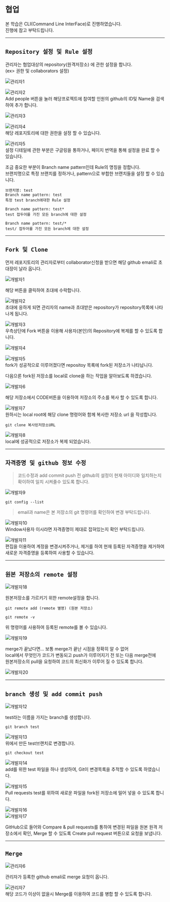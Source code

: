 # `협업`

본 학습은 CLI(Command Line InterFace)로 진행하였습니다.  
진행에 참고 부탁드립니다.

---

## `Repository 설정 및 Rule 설정`

관리자는 협업대상의 repository(원격저장소) 에 관한 설정을 합니다.  
(ex> 권한 및 collaborators 설정)

![관리자1](./image/관리자1.png)

![관리자2](./image/관리자2.png)  
Add people 버튼을 눌러 해당프로젝트에 참여할 인원의 github의 ID및 Name을 검색하여 추가 합니다.

![관리자3](./image/관리자3.png)

![관리자4](./image/관리자4.png)  
해당 레포지토리에 대한 권한을 설정 할 수 있습니다.

![관리자5](./image/관리자5.png)  
설정 디테일에 관한 부분은 구글링을 통하거나, 페이지 번역을 통해 설정을 완료 할 수 있습니다.

조금 중요한 부분이 Branch name pattern인데 Rule의 명칭을 정합니다.  
브랜치명으로 특정 브랜치를 정하거나, pattern으로 부합한 브랜치들을 설정 할 수 있습니다.

```
브랜치명: test
Branch name pattern: test
특정 test branch에대한 Rule 설정

Branch name pattern: test*
test 접두어를 가진 모든 branch에 대한 설정

Branch name pattern: test/*
test/ 접두어를 가진 모든 branch에 대한 설정
```

---

## `Fork 및 Clone`

먼저 레포지토리의 관리자로부터 collaborator신청을 받으면 해당 github emali로 초대장이 날라 옵니다.

![개발자1](./image/개발자1.png)

해당 버튼을 클릭하여 초대에 수락합니다.

![개발자2](./image/개발자2.png)  
초대에 응하게 되면 관리자의 name과 초대받은 repository가 repository목록에 나타나게 됩니다.

![개발자3](./image/개발자3.png)  
우측상단에 Fork 버튼을 이용해 사용자(본인)의 Repository에 복제를 할 수 있도록 합니다.

![개발자4](./image/개발자4.png)

![개발자5](./image/개발자5.png)  
fork가 성공적으로 이루어졌다면 repositoy 목록에 fork된 저장소가 나타납니다.

다음으론 fork된 저장소를 local로 clone을 하는 작업을 알아보도록 하겠습니다.

![개발자6](./image/개발자6.png)

해당 저장소에서 CODE버튼을 이용하여 저장소의 주소를 복사 할 수 있도록 합니다.

![개발자7](./image/개발자7.png)  
원하시는 local root에 해당 clone 명령어와 함께 복사한 저장소 url 을 작성합니다.

```
git clone 복사된저장소URL
```

![개발자8](./image/개발자8.png)  
local에 성공적으로 저장소가 복제 되었습니다.

---

## `자격증명 및 github 정보 수정`

> 코드수정과 add commit push 전 github의 설정이 현재 아이디와 일치하는지 확이하여 일치 시켜줄수 있도록 합니다.

![개발자9](./image/개발자9.png)

```
git config --list
```

> email과 name은 본 저장소의 git 명령어를 확인하여 변경 부탁드립니다.

![개발자10](./image/개발자10.png)  
Window사용자 이시라면 자격증명이 제대로 잡혀있는지 확인 부탁드립니다.

![개발자11](./image/개발자11.png)  
편집을 이용하여 계정을 변경시켜주거나, 제거를 하여 현재 등록된 자격증명을 제거하여 새로운 자격증명을 등록하여 사용할 수 있습니다.

---

## `원본 저장소의 remote 설정`

![개발자18](./image/개발자18.png)

원본저장소를 가르키기 위한 remote설정을 합니다.

```
git remote add (remote 별명) (원본 저장소)
```

```
git remote -v
```

위 명령어를 사용하여 등록된 remote를 볼 수 있습니다.

![개발자19](./image/개발자19.png)

merge가 끝났다면... 보통 merge가 끝난 시점을 정확히 알 수 없어  
local에서 무엇인가 코드가 변동되고 push가 이루어지기 전 또는 다음 merge전에  
원본저장소의 pull을 요청하여 코드의 최신화가 이루어 질 수 있도록 합니다.

![개발자20](./image/개발자20.png)

---

## `branch 생성 및 add commit push`

![개발자12](./image/개발자12.png)

test라는 이름을 가지는 branch를 생성합니다.

```
git branch test
```

![개발자13](./image/개발자13.png)  
위에서 만든 test브랜치로 변경합니다.

```
git checkout test
```

![개발자14](./image/개발자14.png)  
add를 위한 test 파일을 하나 생성하여, Git이 변경목록을 추적할 수 있도록 하였습니다.

![개발자15](./image/개발자15.png)  
Pull requests test를 위하여 새로운 파일을 fork된 저장소에 밀어 넣을 수 있도록 합니다.

![개발자16](./image/개발자16.png)  
![개발자17](./image/개발자17.png)

GitHub으로 들어와 Compare & pull requests를 통하여 변경된 파일을 원본 원격 저장소에서 확인, Merge 할 수 있도록 Create pull request 버튼으로 요청을 보냅니다.

---

## `Merge`

![관리자6](./image/관리자6.png)

관리자가 등록한 github emali로 merge 요청이 옵니다.

![관리자7](./image/관리자7.png)  
해당 코드가 이상이 없을시 Merge를 이용하여 코드를 병합 할 수 있도록 합니다.
